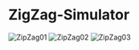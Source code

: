 # ZigZag-Simulator

![ZipZag01](https://user-images.githubusercontent.com/6564727/213864571-d688bceb-2e74-436f-bc6c-2e1b80c3eae9.png)
![ZipZag02](https://user-images.githubusercontent.com/6564727/213864577-89302b82-c928-4264-a969-7b45abae2fed.png)
![ZipZag03](https://user-images.githubusercontent.com/6564727/213864579-57e4a74a-2363-41a5-8745-431a2c0f68ca.png)
